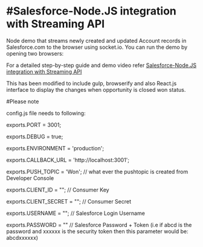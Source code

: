 #Salesforce-Node.JS integration with Streaming API
==================================================

Node demo that streams newly created and updated Account records in Salesforce.com to the browser using socket.io. You can run the demo by opening two browsers:

For a detailed step-by-step guide and demo video refer [Salesforce-Node.JS integration with Streaming API](https://inteygrate.com/salesforce-nodejs-integration-with-streaming-api/)

This has been modified to include gulp, browserify and also React.js interface to display the changes when opportunity is closed won status.

#Please note

config.js file needs to following:

exports.PORT = 3001;

exports.DEBUG = true;

exports.ENVIRONMENT = 'production';

exports.CALLBACK_URL = 'http://localhost:3001';

exports.PUSH_TOPIC = 'Won'; // what ever the pushtopic is created from Developer Console

exports.CLIENT_ID = ""; // Consumer Key

exports.CLIENT_SECRET = ""; // Consumer Secret

exports.USERNAME = ""; // Salesforce Login Username

exports.PASSWORD = "" // Salesforce Password + Token (i.e if abcd is the password and xxxxxx is the security token then this parameter would be: abcdxxxxxx)